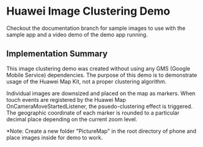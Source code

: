 # Huawei Image Clustering Demo

Checkout the documentation branch for sample images to use with the sample app and a video demo of the demo app running.

## Implementation Summary

This image clustering demo was created without using any GMS (Google Mobile Service) dependencies. The purpose of this demo is to demonstrate usage of the Huawei Map Kit, not a proper clustering algorithm. 

Individual images are downsized and placed on the map as markers. When touch events are registered by the Huawei Map OnCameraMoveStartedListener, the psuedo-clustering effect is triggered. The geographic coordinate of each marker is rounded to a particular decimal place depending on the current zoom level.

*Note: Create a new folder "PictureMap" in the root directory of phone and place images inside for demo to work.
